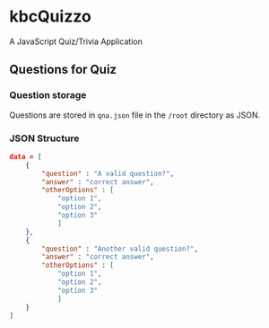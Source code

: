 # kbcQuizzo
A JavaScript Quiz/Trivia Application

## Questions for Quiz

### Question storage

Questions are stored in `qna.json` file in the `/root` directory as JSON.

### JSON Structure

```json
data = [
	{
		"question" : "A valid question?",
		"answer" : "correct answer",
		"otherOptions" : [
			"option 1",
			"option 2",
			"option 3"
			]
	},
	{
		"question" : "Another valid question?",
		"answer" : "correct answer",
		"otherOptions" : [
			"option 1",
			"option 2",
			"option 3"
			]
	}
]
```